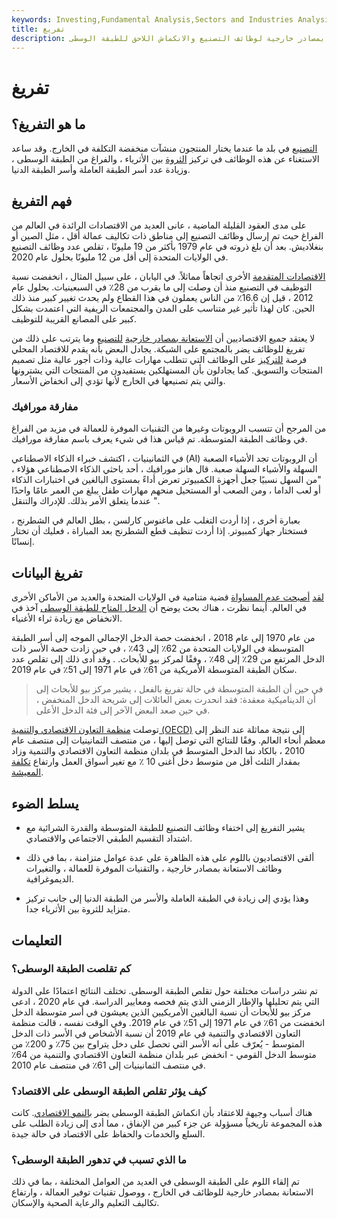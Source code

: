 ```yaml
---
keywords: Investing,Fundamental Analysis,Sectors and Industries Analysis,Sectors and Industries
title: تفريغ
description: التفريغ هو مصطلح يستخدم غالبًا للإشارة إلى الاستعانة بمصادر خارجية لوظائف التصنيع والانكماش اللاحق للطبقة الوسطى.
---
```


# تفريغ
## ما هو التفريغ؟

[التصنيع](/manufacturing) في بلد ما عندما يختار المنتجون منشآت منخفضة التكلفة في الخارج. وقد ساعد الاستغناء عن هذه الوظائف في تركيز [الثروة](/wealth) بين الأثرياء ، والفراغ من الطبقة الوسطى ، وزيادة عدد أسر الطبقة العاملة وأسر الطبقة الدنيا.

## فهم التفريغ

على مدى العقود القليلة الماضية ، عانى العديد من الاقتصادات الرائدة في العالم من الفراغ حيث تم إرسال وظائف التصنيع إلى مناطق ذات تكاليف عمالة أقل ، مثل الصين أو بنغلاديش. بعد أن بلغ ذروته في عام 1979 بأكثر من 19 مليونًا ، تقلص عدد وظائف التصنيع في الولايات المتحدة إلى أقل من 12 مليونًا بحلول عام 2020.

[الاقتصادات المتقدمة](/advanced-economies) الأخرى اتجاهاً مماثلاً. في اليابان ، على سبيل المثال ، انخفضت نسبة التوظيف في التصنيع منذ أن وصلت إلى ما يقرب من 28٪ في السبعينيات. بحلول عام 2012 ، قيل إن 16.6٪ من الناس يعملون في هذا القطاع ولم يحدث تغيير كبير منذ ذلك الحين. كان لهذا تأثير غير متناسب على المدن والمجتمعات الريفية التي اعتمدت بشكل كبير على المصانع القريبة للتوظيف.

لا يعتقد جميع الاقتصاديين أن [الاستعانة بمصادر خارجية](/outsourcing) [للتصنيع](/outsourcing) وما يترتب على ذلك من تفريغ للوظائف يضر بالمجتمع على الشبكة. يجادل البعض بأنه يقدم للاقتصاد المحلي فرصة [للتركيز](/pivot) على الوظائف التي تتطلب مهارات عالية وذات أجور عالية مثل تصميم المنتجات والتسويق. كما يجادلون بأن المستهلكين يستفيدون من المنتجات التي يشترونها والتي يتم تصنيعها في الخارج لأنها تؤدي إلى انخفاض الأسعار.

### مفارقة مورافيك

من المرجح أن تتسبب الروبوتات وغيرها من التقنيات الموفرة للعمالة في مزيد من الفراغ في وظائف الطبقة المتوسطة. تم قياس هذا في شيء يعرف باسم مفارقة مورافيك.

في الثمانينيات ، اكتشف خبراء الذكاء الاصطناعي (AI) أن الروبوتات تجد الأشياء الصعبة السهلة والأشياء السهلة صعبة. قال هانز مورافيك ، أحد باحثي الذكاء الاصطناعي هؤلاء ، "من السهل نسبيًا جعل أجهزة الكمبيوتر تعرض أداءً بمستوى البالغين في اختبارات الذكاء أو لعب الداما ، ومن الصعب أو المستحيل منحهم مهارات طفل يبلغ من العمر عامًا واحدًا عندما يتعلق الأمر بذلك. للإدراك والتنقل ".

بعبارة أخرى ، إذا أردت التغلب على ماغنوس كارلسن ، بطل العالم في الشطرنج ، فستختار جهاز كمبيوتر. إذا أردت تنظيف قطع الشطرنج بعد المباراة ، فعليك أن تختار إنسانًا.

## تفريغ البيانات

[لقد](/income-inequality) [أصبحت عدم المساواة](/income-inequality) قضية متنامية في الولايات المتحدة والعديد من الأماكن الأخرى في العالم. أينما نظرت ، هناك بحث يوضح أن [الدخل المتاح للطبقة الوسطى](/disposableincome) آخذ في الانخفاض مع زيادة ثراء الأغنياء.

من عام 1970 إلى عام 2018 ، انخفضت حصة الدخل الإجمالي الموجه إلى أسر الطبقة المتوسطة في الولايات المتحدة من 62٪ إلى 43٪ ، في حين زادت حصة الأسر ذات الدخل المرتفع من 29٪ إلى 48٪ ، وفقًا لمركز بيو للأبحاث. . وقد أدى ذلك إلى تقلص عدد سكان الطبقة المتوسطة الأمريكية من 61٪ في عام 1971 إلى 51٪ في عام 2019.

> في حين أن الطبقة المتوسطة في حالة تفريغ بالفعل ، يشير مركز بيو للأبحاث إلى أن الديناميكية معقدة: فقد انحدرت بعض العائلات إلى شريحة الدخل المنخفض ، في حين صعد البعض الآخر إلى فئة الدخل الأعلى.

>

توصلت [منظمة التعاون الاقتصادي والتنمية (OECD)](/oecd) إلى نتيجة مماثلة عند النظر إلى معظم أنحاء العالم. وفقًا للنتائج التي توصل إليها ، من منتصف الثمانينيات إلى منتصف عام 2010 ، بالكاد نما الدخل المتوسط في بلدان منظمة التعاون الاقتصادي والتنمية وزاد بمقدار الثلث أقل من متوسط دخل أغنى 10 ٪ مع تغير أسواق العمل وارتفاع [تكلفة المعيشة](/cost-of-living).

## يسلط الضوء

- يشير التفريغ إلى اختفاء وظائف التصنيع للطبقة المتوسطة والقدرة الشرائية مع اشتداد التقسيم الطبقي الاجتماعي والاقتصادي.

- ألقى الاقتصاديون باللوم على هذه الظاهرة على عدة عوامل متزامنة ، بما في ذلك وظائف الاستعانة بمصادر خارجية ، والتقنيات الموفرة للعمالة ، والتغيرات الديموغرافية.

- وهذا يؤدي إلى زيادة في الطبقة العاملة والأسر من الطبقة الدنيا إلى جانب تركيز متزايد للثروة بين الأثرياء جدا.

## التعليمات

### كم تقلصت الطبقة الوسطى؟

تم نشر دراسات مختلفة حول تقلص الطبقة الوسطى. تختلف النتائج اعتمادًا على الدولة التي يتم تحليلها والإطار الزمني الذي يتم فحصه ومعايير الدراسة. في عام 2020 ، ادعى مركز بيو للأبحاث أن نسبة البالغين الأمريكيين الذين يعيشون في أسر متوسطة الدخل انخفضت من 61٪ في عام 1971 إلى 51٪ في عام 2019. وفي الوقت نفسه ، قالت منظمة التعاون الاقتصادي والتنمية في عام 2019 أن نسبة الأشخاص في الأسر ذات الدخل المتوسط - يُعرّف على أنه الأسر التي تحصل على دخل يتراوح بين 75٪ و 200٪ من متوسط الدخل القومي - انخفض عبر بلدان منظمة التعاون الاقتصادي والتنمية من 64٪ في منتصف الثمانينيات إلى 61٪ في منتصف عام 2010.

### كيف يؤثر تقلص الطبقة الوسطى على الاقتصاد؟

هناك أسباب وجيهة للاعتقاد بأن انكماش الطبقة الوسطى يضر [بالنمو الاقتصادي](/economicgrowth). كانت هذه المجموعة تاريخياً مسؤولة عن جزء كبير من الإنفاق ، مما أدى إلى زيادة الطلب على السلع والخدمات والحفاظ على الاقتصاد في حالة جيدة.

### ما الذي تسبب في تدهور الطبقة الوسطى؟

تم إلقاء اللوم على الطبقة الوسطى في العديد من العوامل المختلفة ، بما في ذلك الاستعانة بمصادر خارجية للوظائف في الخارج ، ووصول تقنيات توفير العمالة ، وارتفاع تكاليف التعليم والرعاية الصحية والإسكان.

